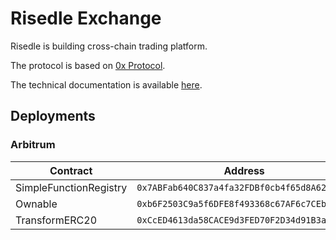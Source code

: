 # Risedle Exchange

Risedle is building cross-chain trading platform.

The protocol is based on [0x Protocol][0x].

The technical documentation is available [here][doc].

[0x]: https://github.com/0xProject/protocol
[doc]: https://protocol.0x.org/en/latest/architecture/overview.html

## Deployments

### Arbitrum

| Contract | Address | Etherscan |
|----------|---------|-----------|
| SimpleFunctionRegistry | `0x7ABFab640C837a4fa32FDBf0cb4f65d8A62eD45A` | [link](https://arbiscan.io/address/0x7abfab640c837a4fa32fdbf0cb4f65d8a62ed45a) |
| Ownable | `0xb6F2503C9a5f6DFE8f493368c67AF6c7CEbE7FD2` | [link](https://arbiscan.io/address/0xb6f2503c9a5f6dfe8f493368c67af6c7cebe7fd2) |
| TransformERC20 | `0xCcED4613da58CACE9d3FED70F2D34d91B3a4266A` | [link](https://arbiscan.io/address/0xcced4613da58cace9d3fed70f2d34d91b3a4266a) |
